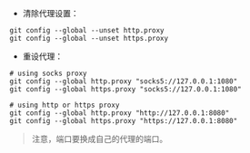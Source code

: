 - 清除代理设置：  

```
git config --global --unset http.proxy
git config --global --unset https.proxy
```



- 重设代理：  

```
# using socks proxy
git config --global http.proxy "socks5://127.0.0.1:1080"
git config --global https.proxy "socks5://127.0.0.1:1080"

# using http or https proxy
git config --global http.proxy "http://127.0.0.1:8080"
git config --global https.proxy "https://127.0.0.1:8080"
```

> 注意，端口要换成自己的代理的端口。

